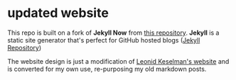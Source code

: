 # updated website

This repo is built on a fork of **Jekyll Now** from [this repository](https://github.com/barryclark/jekyll-now). **Jekyll** is a static site generator that's perfect for GitHub hosted blogs ([Jekyll Repository](https://github.com/jekyll/jekyll))

The website design is just a modification of [Leonid Keselman's website](https://leonidk.com/) and is converted for my own use, re-purposing my old markdown posts.
